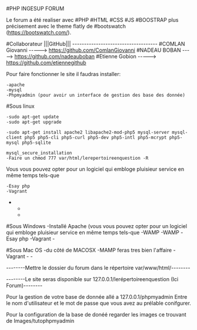 #PHP INGESUP FORUM

Le forum a été realiser avec #PHP #HTML #CSS #JS #BOOSTRAP plus précisement avec le theme flatly de #bootswatch (https://bootswatch.com/).

#Collaborateur
								|||GitHub|||
					   		------------------------------------
	#COMLAN Giovanni ----->   https://github.com/ComlanGiovanni
	#NADEAU BOBAN    ----->   https://github.com/nadeauboban
	#Etienne Gobion  ----->   https://github.com/etiennegithub


Pour faire fonctionner le site il faudras installer:

	-apache
	-mysql
	-Phpmyadmin (pour avoir un interface de gestion des base des donnée)

#Sous linux

	-sudo apt-get update
	-sudo apt-get upgrade

	-sudo apt-get install apache2 libapache2-mod-php5 mysql-server mysql-client php5 php5-cli php5-curl php5-dev php5-intl php5-mcrypt php5-mysql php5-sqlite
	
	mysql_secure_installation
	-Faire un chmod 777 var/html/lerepertoireenquestion -R

Vous vous pouvez opter pour un logiciel qui embloge pluisieur service en même temps tels-que
	
	-Esay php
	-Vagrant
-	-
	-
		
#Sous Windows
	-Installé Apache (vous vous pouvez opter pour un logiciel qui embloge pluisieur service en même temps tels-que
		-WAMP 
		-WAMP
		-Esay php
		-Vagrant
		-

#Sous Mac OS
	-du côté de MACOSX
		-MAMP feras tres bien l'affaire
		-Vagrant
		-
		-

--------Mettre le dossier du forum dans le répertoire var/www/html/--------

--------Le site seras disponible sur 127.0.0.1/lerépertoireenquestion (Ici Forum)--------

Pour la gestion de votre base de donnée allé a 127.0.0.1/phpmyadmin
Entre le nom d'utilisateur et le mot de passe que vous avez au prélable conifgurer.


Pour la configuration de la base de donéé regarder les images ce trouvant de Images/tutophpmyadmin
